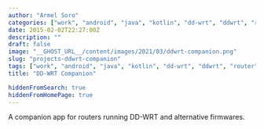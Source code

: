 ```yaml
---
author: "Armel Soro"
categories: ["work", "android", "java", "kotlin", "dd-wrt", "ddwrt", "router", "openwrt", "tomato", "portfolio-android", "portfolio-java", "portfolio-kotlin"]
date: 2015-02-02T22:27:00Z
description: ""
draft: false
image: "__GHOST_URL__/content/images/2021/03/ddwrt-companion.png"
slug: "projects-ddwrt-companion"
tags: ["work", "android", "java", "kotlin", "dd-wrt", "ddwrt", "router", "openwrt", "tomato", "portfolio-android", "portfolio-java", "portfolio-kotlin"]
title: "DD-WRT Companion"

hiddenFromSearch: true
hiddenFromHomePage: true
---
```


A companion app for routers running DD-WRT and alternative firmwares.

